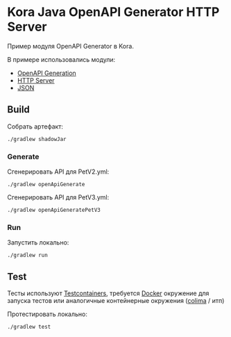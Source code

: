 # Kora Java OpenAPI Generator HTTP Server

Пример модуля OpenAPI Generator в Kora.

В примере использовались модули:
- [OpenAPI Generation](https://kora-projects.github.io/kora-docs/ru/documentation/openapi-codegen/)
- [HTTP Server](https://kora-projects.github.io/kora-docs/ru/documentation/http-server/)
- [JSON](https://kora-projects.github.io/kora-docs/ru/documentation/json/)

## Build

Собрать артефакт:

```shell
./gradlew shadowJar
```

### Generate

Сгенерировать API для PetV2.yml:
```shell
./gradlew openApiGenerate
```

Сгенерировать API для PetV3.yml:
```shell
./gradlew openApiGeneratePetV3
```

### Run

Запустить локально:
```shell
./gradlew run
```

## Test

Тесты используют [Testcontainers](https://java.testcontainers.org/), требуется [Docker](https://docs.docker.com/engine/install/) окружение для запуска тестов или аналогичные контейнерные окружения ([colima](https://github.com/abiosoft/colima) / итп)

Протестировать локально:
```shell
./gradlew test
```
